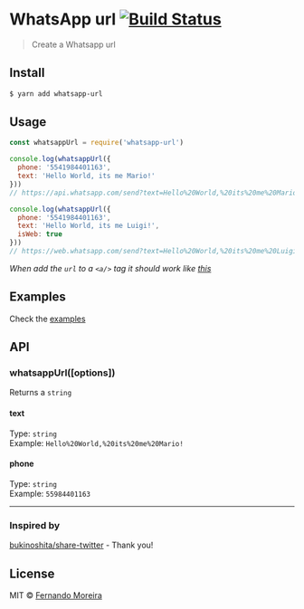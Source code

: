 # WhatsApp url [![Build Status](https://travis-ci.org/nandomoreirame/whatsapp-url.svg?branch=master)](https://travis-ci.org/nandomoreirame/whatsapp-url)

> Create a Whatsapp url

## Install

```bash
$ yarn add whatsapp-url
```

## Usage

```js
const whatsappUrl = require('whatsapp-url')

console.log(whatsappUrl({
  phone: '5541984401163',
  text: 'Hello World, its me Mario!'
}))
// https://api.whatsapp.com/send?text=Hello%20World,%20its%20me%20Mario!&phone=5541984401163

console.log(whatsappUrl({
  phone: '5541984401163',
  text: 'Hello World, its me Luigi!',
  isWeb: true
}))
// https://web.whatsapp.com/send?text=Hello%20World,%20its%20me%20Luigi!&phone=5541984401163
```

_When add the `url` to a `<a/>` tag it should work like [this](https://api.whatsapp.com/send?text=Hello%20World,%20its%20me%20Mario!&phone=5541984401163)_

## Examples

Check the [examples](/examples)

## API

### whatsappUrl([options])

Returns a `string`

#### text

Type: `string`<br/>
Example: `Hello%20World,%20its%20me%20Mario!`

#### phone

Type: `string`<br/>
Example: `55984401163`

---

### Inspired by

[bukinoshita/share-twitter](https://github.com/bukinoshita/share-twitter) - Thank you!

## License

MIT © [Fernando Moreira](https://nandomoreira.me)
